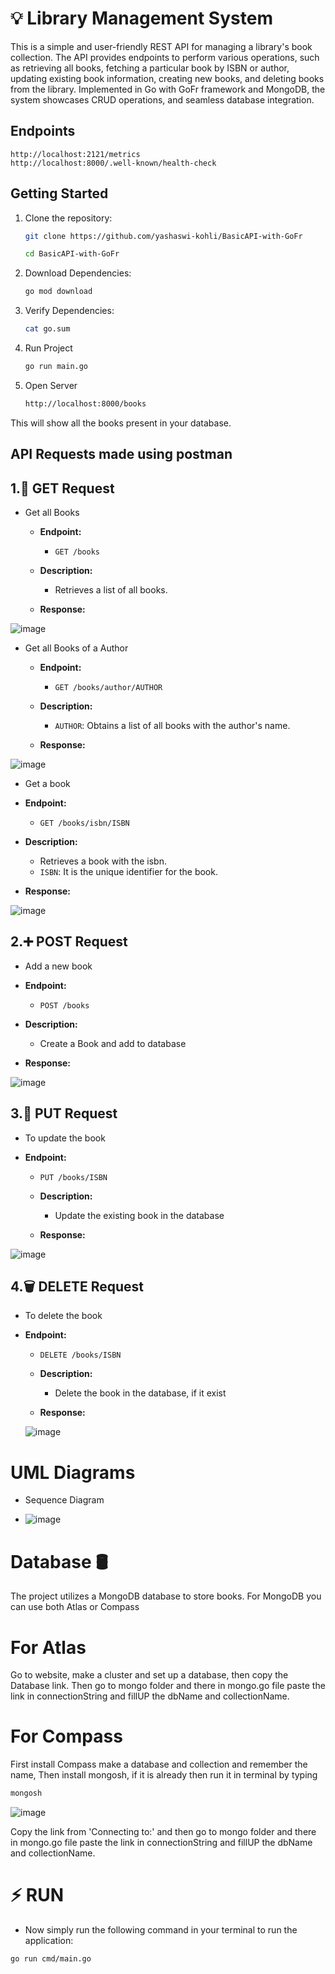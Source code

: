 # 💡 Library Management System

This is a simple and user-friendly REST API for managing a library's book collection. The API provides endpoints to perform various operations, such as retrieving all books, fetching a particular book by ISBN or author, updating existing book information, creating new books, and deleting books from the library. Implemented in Go with GoFr framework and MongoDB, the system showcases CRUD operations, and seamless database integration.

## Endpoints
```
http://localhost:2121/metrics
http://localhost:8000/.well-known/health-check
```

## Getting Started

1. Clone the repository:

    ```bash
    git clone https://github.com/yashaswi-kohli/BasicAPI-with-GoFr

    cd BasicAPI-with-GoFr
    ```

2. Download Dependencies:

    ```bash
    go mod download
    ```

3. Verify Dependencies:

    ```bash
    cat go.sum
    ```

4. Run Project

    ```bash
    go run main.go
    ```

5. Open Server

    ```bash
    http://localhost:8000/books
    ```

This will show all the books present in your database.

## API Requests made using postman

## 1.🚀 GET Request

-   Get all Books

    -   **Endpoint:**

        -   `GET /books`

    -   **Description:**

        -   Retrieves a list of all books.

    -   **Response:**

![image](https://github.com/yashaswi-kohli/BasicAPI-with-GoFr/assets/76786303/18cdc591-18ac-4535-96ee-155dfa2ddf5e)

-   Get all Books of a Author

    -   **Endpoint:**

        -   `GET /books/author/AUTHOR`

    -   **Description:**

        -   `AUTHOR`: Obtains a list of all books with the author's name.

    -   **Response:**

![image](https://github.com/yashaswi-kohli/BasicAPI-with-GoFr/assets/76786303/ebb04457-e3af-4fb3-a504-1c1e604fb6c7)

-   Get a book
-   **Endpoint:**

    -   `GET /books/isbn/ISBN`

-   **Description:**

    -   Retrieves a book with the isbn.
    -   `ISBN`: It is the unique identifier for the book.

-   **Response:**

![image](https://github.com/yashaswi-kohli/BasicAPI-with-GoFr/assets/76786303/51df8d91-2595-4389-87a7-a7996447296d)

## 2.➕ POST Request

-   Add a new book
-   **Endpoint:**

    -   `POST /books`

-   **Description:**

    -   Create a Book and add to database

-   **Response:**

![image](https://github.com/yashaswi-kohli/BasicAPI-with-GoFr/assets/76786303/f64c3d4e-559f-4e07-b6fc-8fd5e9e37ebe)

## 3.🔄 PUT Request

-   To update the book
-   **Endpoint:**

    -   `PUT /books/ISBN`

    -   **Description:**

        -   Update the existing book in the database

    -   **Response:**

![image](https://github.com/yashaswi-kohli/BasicAPI-with-GoFr/assets/76786303/1cad7898-8dd5-4f64-8fc4-8344e8c011c2)

## 4.🗑️ DELETE Request

-   To delete the book
-   **Endpoint:**

    -   `DELETE /books/ISBN`

    -   **Description:**

        -   Delete the book in the database, if it exist

    -   **Response:**

    ![image](https://github.com/yashaswi-kohli/BasicAPI-with-GoFr/assets/76786303/2a4640ef-893e-4ed5-8ca1-58ebef3e79b9)

# UML Diagrams

-   Sequence Diagram

-   ![image](https://github.com/yashaswi-kohli/BasicAPI-with-GoFr/assets/76786303/3daefb00-7535-4bd4-bcff-bbc297739e4a)

# Database 🛢️

The project utilizes a MongoDB database to store books. For MongoDB you can use both Atlas or Compass

# For Atlas

Go to website, make a cluster and set up a database, then copy the Database link. Then go to mongo folder and there in mongo.go file paste the link in connectionString and fillUP the dbName and collectionName.

# For Compass

First install Compass make a database and collection and remember the name, Then install mongosh, if it is already then run it in terminal by typing

```bash
mongosh
```

![image](https://github.com/yashaswi-kohli/BasicAPI-with-GoFr/assets/76786303/85b8f372-7456-458f-b1bf-d789e84e5be9)

Copy the link from 'Connecting to:' and then go to mongo folder and there in mongo.go file paste the link in connectionString and fillUP the dbName and collectionName.

# ⚡️ RUN

-   Now simply run the following command in your terminal to run the application:

```bash
go run cmd/main.go
```
